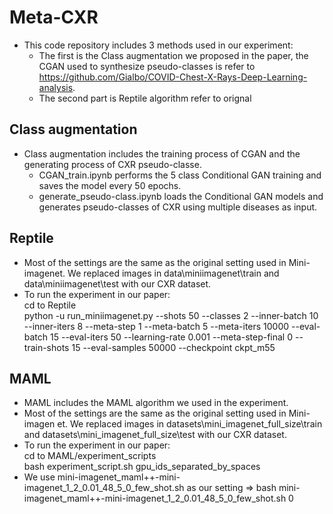 # Meta-CXR
- This code repository includes 3 methods used in our experiment:
  - The first is the Class augmentation we proposed in the paper, the CGAN used to synthesize pseudo-classes is refer to https://github.com/Gialbo/COVID-Chest-X-Rays-Deep-Learning-analysis.  
  - The second part is Reptile algorithm refer to orignal 


## Class augmentation
- Class augmentation includes the training process of CGAN and the generating process of CXR pseudo-classe.  
  - CGAN_train.ipynb performs the 5 class Conditional GAN training and saves the model every 50 epochs.  
  - generate_pseudo-class.ipynb loads the Conditional GAN models and generates pseudo-classes of CXR using multiple diseases as input. 

## Reptile
- Most of the settings are the same as the original setting used in Mini-imagenet. We replaced images in data\miniimagenet\train and data\miniimagenet\test with our CXR dataset. 
- To run the experiment in our paper:  
cd to Reptile  
python -u run_miniimagenet.py --shots 50 --classes 2 --inner-batch 10 --inner-iters 8 --meta-step 1 --meta-batch 5 --meta-iters 10000 --eval-batch 15 --eval-iters 50 --learning-rate 0.001 --meta-step-final 0 --train-shots 15 --eval-samples 50000 --checkpoint ckpt_m55  

## MAML
- MAML includes the MAML algorithm we used in the experiment.  
- Most of the settings are the same as the original setting used in Mini-imagen
et. We replaced images in datasets\mini_imagenet_full_size\train and datasets\mini_imagenet_full_size\test with our CXR dataset.  
- To run the experiment in our paper:  
cd to MAML/experiment_scripts  
bash experiment_script.sh gpu_ids_separated_by_spaces  
- We use mini-imagenet_maml++-mini-imagenet_1_2_0.01_48_5_0_few_shot.sh as our setting =>
bash mini-imagenet_maml++-mini-imagenet_1_2_0.01_48_5_0_few_shot.sh 0
